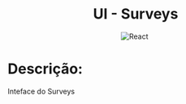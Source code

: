 <div align="center">  

<h1> UI - Surveys </h1>

![React](https://img.shields.io/badge/-React-1e272e?style=for-the-badge&logo=React)&nbsp;
</div>

<h1> Descrição: </h1>
<p>
Inteface do Surveys
</p>
